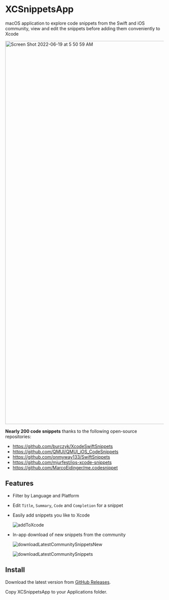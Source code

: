 # XCSnippetsApp
macOS application to explore code snippets from the Swift and iOS community, view and edit the snippets before adding them conveniently to Xcode 

<img width="1219" alt="Screen Shot 2022-06-19 at 5 50 59 AM" src="https://user-images.githubusercontent.com/4176826/174482004-c14395b6-9021-4cb6-b80a-a743fdb94224.png">

**Nearly 200 code snippets** thanks to the following open-source repositories:
- https://github.com/burczyk/XcodeSwiftSnippets
- https://github.com/QMUI/QMUI_iOS_CodeSnippets
- https://github.com/onmyway133/SwiftSnippets
- https://github.com/mjurfest/ios-xcode-snippets
- https://github.com/MarcoEidinger/me.codesnippet

## Features

- Filter by Language and Platform
- Edit `Title`, `Summary`, `Code` and `Completion` for a snippet
- Easily add snippets you like to Xcode

  ![addToXcode](https://user-images.githubusercontent.com/4176826/174482001-6d3eacf4-34a8-4554-bde6-6cc8122bd1da.gif)

- In-app download of new snippets from the community
  
  ![downloadLatestCommunitySnippetsNew](https://user-images.githubusercontent.com/4176826/174503173-8d393bec-143a-4ce4-a053-0485fcc3b664.gif)


  ![downloadLatestCommunitySnippets](https://user-images.githubusercontent.com/4176826/174482617-983f72e2-e88a-46a5-9018-c4e24b6c7fe1.gif)

## Install

Download the latest version from [GitHub Releases](https://github.com/MarcoEidinger/XCSnippetsApp/releases).

Copy XCSnippetsApp to your Applications folder.
